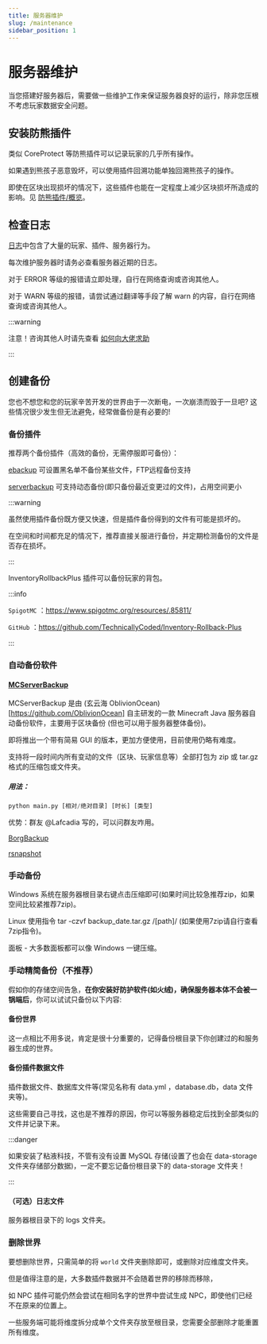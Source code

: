 ```yaml
---
title: 服务器维护
slug: /maintenance
sidebar_position: 1
---
```


# 服务器维护

当您搭建好服务器后，需要做一些维护工作来保证服务器良好的运行，除非您压根不考虑玩家数据安全问题。

## 安装防熊插件

类似 CoreProtect 等防熊插件可以记录玩家的几乎所有操作。

如果遇到熊孩子恶意毁坏，可以使用插件回溯功能单独回溯熊孩子的操作。

即使在区块出现损坏的情况下，这些插件也能在一定程度上减少区块损坏所造成的影响。见 [防熊插件/概览](/docs/process/plugin/manage-tool/antigrief/antigrief.md)。

## 检查日志

[日志](/docs/start/basic/what-is-log)中包含了大量的玩家、插件、服务器行为。

每次维护服务器时请务必查看服务器近期的日志。

对于 ERROR 等级的报错请立即处理，自行在网络查询或咨询其他人。

对于 WARN 等级的报错，请尝试通过翻译等手段了解 warn 的内容，自行在网络查询或咨询其他人。

:::warning

注意！咨询其他人时请先查看 [如何向大佬求助](/docs/start/ask-for-help.md)

:::

## 创建备份

您也不想您和您的玩家辛苦开发的世界由于一次断电，一次崩溃而毁于一旦吧? 这些情况很少发生但无法避免，经常做备份是有必要的!

### 备份插件

推荐两个备份插件（高效的备份，无需停服即可备份）：

[ebackup](https://www.spigotmc.org/resources/ebackup-simple-and-reliable-backups-for-your-server-supports-ftp-sftp.69917/) 可设置黑名单不备份某些文件，FTP远程备份支持

[serverbackup](https://www.spigotmc.org/resources/server-backup-ingame-dropbox-ftp-backup-1-8-1-20-multithreaded.79320/) 可支持动态备份(即只备份最近变更过的文件)，占用空间更小

:::warning

虽然使用插件备份既方便又快速，但是插件备份得到的文件有可能是损坏的。

在空间和时间都充足的情况下，推荐直接关服进行备份，并定期检测备份的文件是否存在损坏。

:::

InventoryRollbackPlus 插件可以备份玩家的背包。

:::info

`SpigotMC` ：https://www.spigotmc.org/resources/.85811/

`GitHub` ：https://github.com/TechnicallyCoded/Inventory-Rollback-Plus

:::

### 自动备份软件

#### [MCServerBackup](https://github.com/OblivionOcean/MCServerBackup)

MCServerBackup 是由 (玄云海 OblivionOcean)[https://github.com/OblivionOcean] 自主研发的一款 Minecraft Java 服务器自动备份软件，主要用于区块备份 (但也可以用于服务器整体备份)。

即将推出一个带有简易 GUI 的版本，更加方便使用，目前使用仍略有难度。

支持将一段时间内所有变动的文件（区块、玩家信息等）全部打包为 zip 或 tar.gz 格式的压缩包或文件夹。

##### 用法：

```python
python main.py [相对/绝对目录] [时长] [类型]
```

优势：群友 @Lafcadia 写的，可以问群友咋用。

[BorgBackup](https://www.borgbackup.org/)

[rsnapshot](https://rsnapshot.org/)

### 手动备份

Windows 系统在服务器根目录右键点击压缩即可(如果时间比较急推荐zip，如果空间比较紧推荐7zip)。

Linux 使用指令 tar -czvf backup_date.tar.gz /[path]/ (如果使用7zip请自行查看7zip指令)。

面板 - 大多数面板都可以像 Windows 一键压缩。

### 手动精简备份（不推荐）

假如你的存储空间告急，**在你安装好防护软件(如火绒)，确保服务器本体不会被一锅端后**，你可以试试只备份以下内容:

#### 备份世界

这一点相比不用多说，肯定是很十分重要的，记得备份根目录下你创建过的和服务器生成的世界。

#### 备份插件数据文件

插件数据文件、数据库文件等(常见名称有 data.yml ，database.db，data 文件夹等)。

这些需要自己寻找，这也是不推荐的原因，你可以等服务器稳定后找到全部类似的文件并记录下来。

:::danger

如果安装了粘液科技，不管有没有设置 MySQL 存储(设置了也会在 data-storage 文件夹存储部分数据)，一定不要忘记备份根目录下的 data-storage 文件夹！

:::

#### （可选）日志文件

服务器根目录下的 logs 文件夹。

### 删除世界

要想删除世界，只需简单的将 `world` 文件夹删除即可，或删除对应维度文件夹。

但是值得注意的是，大多数插件数据并不会随着世界的移除而移除，

如 NPC 插件可能仍然会尝试在相同名字的世界中尝试生成 NPC，即使他们已经不在原来的位置上。

一些服务端可能将维度拆分成单个文件夹存放至根目录，您需要全部删除才能重置所有维度。

